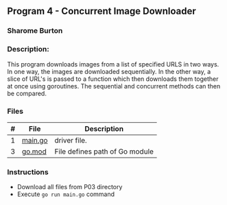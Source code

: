 ## Program 4 - Concurrent Image Downloader
### Sharome Burton
### Description:

This program downloads images from a list of specified URLS in two ways. In one way, the images are downloaded sequentially. In the other way, a slice of URL's is passed to a function which then downloads them together at once using goroutines. The sequential and concurrent methods can then be compared.


### Files

|   #   | File                       | Description                                                |
| :---: | -------------------------- | ---------------------------------------------------------- |
|   1   | [main.go](./main.go)     | driver file.                                             |
|   3   | [go.mod](./go.mod)           | File defines path of Go module                   |



### Instructions
- Download all files from P03 directory
- Execute `go run main.go` command
